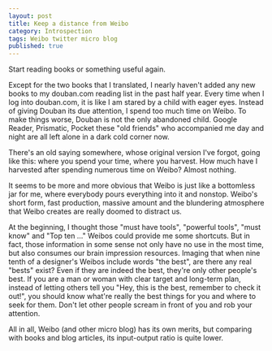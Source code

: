 ```yaml
---
layout: post
title: Keep a distance from Weibo
category: Introspection
tags: Weibo twitter micro blog
published: true
---
```

Start reading books or something useful again.

Except for the two books that I translated, I nearly haven't added any new books to my douban.com reading list in the past half year. Every time when I log into douban.com, it is like I am stared by a child with eager eyes. Instead of giving Douban its due attention, I spend too much time on Weibo. To make things worse, Douban is not the only abandoned child. Google Reader, Prismatic, Pocket these "old friends" who accompanied me day and night are all left alone in a dark cold corner now.

There's an old saying somewhere, whose original version I've forgot, going like this: where you spend your time, where you harvest. How much have I harvested after spending numerous time on Weibo? Almost nothing.

It seems to be more and more obvious that Weibo is just like a bottomless jar for me, where everybody pours everything into it and nonstop. Weibo's short form, fast production, massive amount and the blundering atmosphere that Weibo creates are really doomed to distract us.

At the beginning, I thought those "must have tools", "powerful tools", "must know" and "Top ten …" Weibos could provide me some shortcuts. But in fact, those information in some sense not only have no use in the most time, but also consumes our brain impression resources. Imaging that when nine tenth of a designer's Weibos include words "the best", are there any real "bests" exist? Even if they are indeed the best, they're only other people's best. If you are a man or woman with clear target and long-term plan, instead of letting others tell you "Hey, this is the best, remember to check it out!", you should know what're really the best things for you and where to seek for them. Don't let other people scream in front of you and rob your attention.

All in all, Weibo (and other micro blog) has its own merits, but comparing with books and blog articles, its input-output ratio is quite lower.
